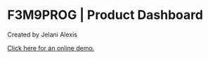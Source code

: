 # F3M9PROG | Product Dashboard
Created by Jelani Alexis

[Click here for an online demo.](https://31781.hosts1.ma-cloud.nl/product-dashboard/)